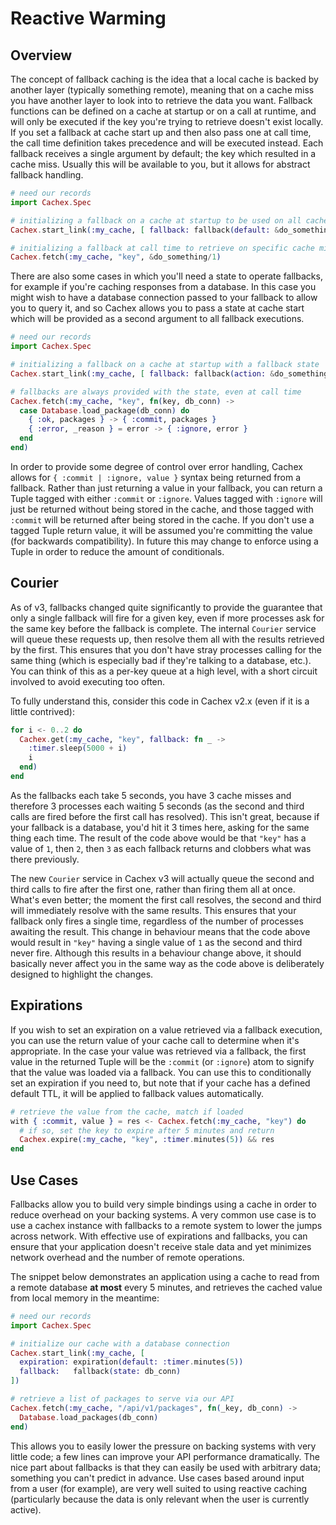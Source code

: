 # Reactive Warming

## Overview

The concept of fallback caching is the idea that a local cache is backed by another layer (typically something remote), meaning that on a cache miss you have another layer to look into to retrieve the data you want. Fallback functions can be defined on a cache at startup or on a call at runtime, and will only be executed if the key you're trying to retrieve doesn't exist locally. If you set a fallback at cache start up and then also pass one at call time, the call time definition takes precedence and will be executed instead. Each fallback receives a single argument by default; the key which resulted in a cache miss. Usually this will be available to you, but it allows for abstract fallback handling.

```elixir
# need our records
import Cachex.Spec

# initializing a fallback on a cache at startup to be used on all cache misses
Cachex.start_link(:my_cache, [ fallback: fallback(default: &do_something/1) ])

# initializing a fallback at call time to retrieve on specific cache misses
Cachex.fetch(:my_cache, "key", &do_something/1)
```

There are also some cases in which you'll need a state to operate fallbacks, for example if you're caching responses from a database. In this case you might wish to have a database connection passed to your fallback to allow you to query it, and so Cachex allows you to pass a state at cache start which will be provided as a second argument to all fallback executions.

```elixir
# need our records
import Cachex.Spec

# initializing a fallback on a cache at startup with a fallback state
Cachex.start_link(:my_cache, [ fallback: fallback(action: &do_something/2, state: db_conn) ])

# fallbacks are always provided with the state, even at call time
Cachex.fetch(:my_cache, "key", fn(key, db_conn) ->
  case Database.load_package(db_conn) do
    { :ok, packages } -> { :commit, packages }
    { :error, _reason } = error -> { :ignore, error }
  end
end)
```

In order to provide some degree of control over error handling, Cachex allows for `{ :commit | :ignore, value }` syntax being returned from a fallback. Rather than just returning a value in your fallback, you can return a Tuple tagged with either `:commit` or `:ignore`. Values tagged with `:ignore` will just be returned without being stored in the cache, and those tagged with `:commit` will be returned after being stored in the cache. If you don't use a tagged Tuple return value, it will be assumed you're committing the value (for backwards compatibility). In future this may change to enforce using a Tuple in order to reduce the amount of conditionals.

## Courier

As of v3, fallbacks changed quite significantly to provide the guarantee that only a single fallback will fire for a given key, even if more processes ask for the same key before the fallback is complete. The internal `Courier` service will queue these requests up, then resolve them all with the results retrieved by the first. This ensures that you don't have stray processes calling for the same thing (which is especially bad if they're talking to a database, etc.). You can think of this as a per-key queue at a high level, with a short circuit involved to avoid executing too often.

To fully understand this, consider this code in Cachex v2.x (even if it is a little contrived):

```elixir
for i <- 0..2 do
  Cachex.get(:my_cache, "key", fallback: fn _ ->
    :timer.sleep(5000 + i)
    i
  end)
end
```

As the fallbacks each take 5 seconds, you have 3 cache misses and therefore 3 processes each waiting 5 seconds (as the second and third calls are fired before the first call has resolved). This isn't great, because if your fallback is a database, you'd hit it 3 times here, asking for the same thing each time. The result of the code above would be that `"key"` has a value of `1`, then `2`, then `3` as each fallback returns and clobbers what was there previously.

The new `Courier` service in Cachex v3 will actually queue the second and third calls to fire after the first one, rather than firing them all at once. What's even better; the moment the first call resolves, the second and third will immediately resolve with the same results. This ensures that your fallback only fires a single time, regardless of the number of processes awaiting the result. This change in behaviour means that the code above would result in `"key"` having a single value of `1` as the second and third never fire. Although this results in a behaviour change above, it should basically never affect you in the same way as the code above is deliberately designed to highlight the changes.

## Expirations

If you wish to set an expiration on a value retrieved via a fallback execution, you can use the return value of your cache call to determine when it's appropriate. In the case your value was retrieved via a fallback, the first value in the returned Tuple will be the `:commit` (or `:ignore`) atom to signify that the value was loaded via a fallback. You can use this to conditionally set an expiration if you need to, but note that if your cache has a defined default TTL, it will be applied to fallback values automatically.

```elixir
# retrieve the value from the cache, match if loaded
with { :commit, value } = res <- Cachex.fetch(:my_cache, "key") do
  # if so, set the key to expire after 5 minutes and return
  Cachex.expire(:my_cache, "key", :timer.minutes(5)) && res
end
```

## Use Cases

Fallbacks allow you to build very simple bindings using a cache in order to reduce overhead on your backing systems. A very common use case is to use a cachex instance with fallbacks to a remote system to lower the jumps across network. With effective use of expirations and fallbacks, you can ensure that your application doesn't receive stale data and yet minimizes network overhead and the number of remote operations.

The snippet below demonstrates an application using a cache to read from a remote database **at most** every 5 minutes, and retrieves the cached value from local memory in the meantime:

```elixir
# need our records
import Cachex.Spec

# initialize our cache with a database connection
Cachex.start_link(:my_cache, [
  expiration: expiration(default: :timer.minutes(5))
  fallback:   fallback(state: db_conn)
])

# retrieve a list of packages to serve via our API
Cachex.fetch(:my_cache, "/api/v1/packages", fn(_key, db_conn) ->
  Database.load_packages(db_conn)
end)
```

This allows you to easily lower the pressure on backing systems with very little code; a few lines can improve your API performance dramatically. The nice part about fallbacks is that they can easily be used with arbitrary data; something you can't predict in advance. Use cases based around input from a user (for example), are very well suited to using reactive caching (particularly because the data is only relevant when the user is currently active).
